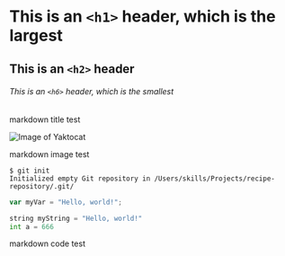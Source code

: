 # This is an `<h1>` header, which is the largest

## This is an `<h2>` header

###### This is an `<h6>` header, which is the smallest


markdown title test




![Image of Yaktocat](https://octodex.github.com/images/yaktocat.png)


markdown image test




```
$ git init
Initialized empty Git repository in /Users/skills/Projects/recipe-repository/.git/
```

``` javascript
var myVar = "Hello, world!";
```

``` python
string myString = "Hello, world!"
int a = 666
```


markdown code test
